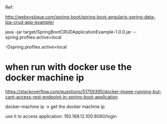 Ref:

http://websystique.com/spring-boot/spring-boot-angularjs-spring-data-jpa-crud-app-example/


java -jar target/SpringBootCRUDApplicationExample-1.0.0.jar --spring.profiles.active=local

-Dspring.profiles.active=local

# when run with docker use the docker machine ip 

https://stackoverflow.com/questions/51759395/docker-image-running-but-cant-access-rest-endpoint-in-spring-boot-application

docker-machine ip -> get the docker machine ip

use it to access application: 192.168.12.100:8080/login